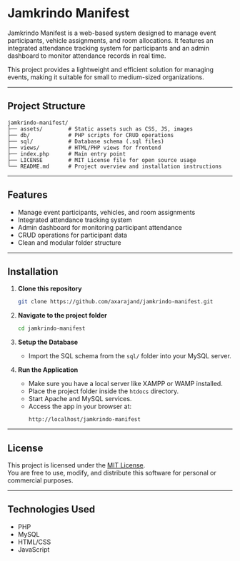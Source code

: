 # Jamkrindo Manifest

Jamkrindo Manifest is a web-based system designed to manage event participants, vehicle assignments, and room allocations. It features an integrated attendance tracking system for participants and an admin dashboard to monitor attendance records in real time.

This project provides a lightweight and efficient solution for managing events, making it suitable for small to medium-sized organizations.

---

## Project Structure
```
jamkrindo-manifest/
├── assets/        # Static assets such as CSS, JS, images
├── db/            # PHP scripts for CRUD operations
├── sql/           # Database schema (.sql files)
├── views/         # HTML/PHP views for frontend
├── index.php      # Main entry point
├── LICENSE        # MIT License file for open source usage
└── README.md      # Project overview and installation instructions
```

---

## Features
- Manage event participants, vehicles, and room assignments
- Integrated attendance tracking system
- Admin dashboard for monitoring participant attendance
- CRUD operations for participant data
- Clean and modular folder structure

---

## Installation

1. **Clone this repository**
   ```bash
   git clone https://github.com/axarajand/jamkrindo-manifest.git
   ```

2. **Navigate to the project folder**
   ```bash
   cd jamkrindo-manifest
   ```

3. **Setup the Database**
   - Import the SQL schema from the `sql/` folder into your MySQL server.

4. **Run the Application**
   - Make sure you have a local server like XAMPP or WAMP installed.
   - Place the project folder inside the `htdocs` directory.
   - Start Apache and MySQL services.
   - Access the app in your browser at:  
     ```
     http://localhost/jamkrindo-manifest
     ```

---

## License
This project is licensed under the [MIT License](LICENSE).  
You are free to use, modify, and distribute this software for personal or commercial purposes.

---

## Technologies Used
- PHP
- MySQL
- HTML/CSS
- JavaScript